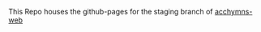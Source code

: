 This Repo houses the github-pages for the staging branch of [acchymns-web](https://github.com/ACC-Hymns/acchymns-web)
